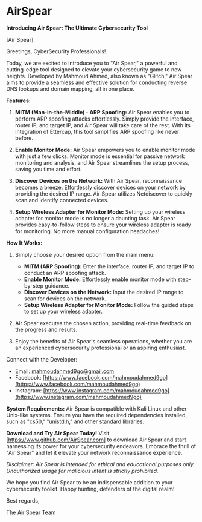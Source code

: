 # AirSpear
**Introducing Air Spear: The Ultimate Cybersecurity Tool**

[Air Spear]

Greetings, CyberSecurity Professionals!

Today, we are excited to introduce you to "Air Spear," a powerful and cutting-edge tool designed to elevate your cybersecurity game to new heights. Developed by Mahmoud Ahmed, also known as "Glitch," Air Spear aims to provide a seamless and effective solution for conducting reverse DNS lookups and domain mapping, all in one place.

**Features:**
1. **MITM (Man-in-the-Middle) - ARP Spoofing:** Air Spear enables you to perform ARP spoofing attacks effortlessly. Simply provide the interface, router IP, and target IP, and Air Spear will take care of the rest. With its integration of Ettercap, this tool simplifies ARP spoofing like never before.

2. **Enable Monitor Mode:** Air Spear empowers you to enable monitor mode with just a few clicks. Monitor mode is essential for passive network monitoring and analysis, and Air Spear streamlines the setup process, saving you time and effort.

3. **Discover Devices on the Network:** With Air Spear, reconnaissance becomes a breeze. Effortlessly discover devices on your network by providing the desired IP range. Air Spear utilizes Netdiscover to quickly scan and identify connected devices.

4. **Setup Wireless Adapter for Monitor Mode:** Setting up your wireless adapter for monitor mode is no longer a daunting task. Air Spear provides easy-to-follow steps to ensure your wireless adapter is ready for monitoring. No more manual configuration headaches!

**How It Works:**
1. Simply choose your desired option from the main menu:
   - **MITM (ARP Spoofing):** Enter the interface, router IP, and target IP to conduct an ARP spoofing attack.
   - **Enable Monitor Mode:** Effortlessly enable monitor mode with step-by-step guidance.
   - **Discover Devices on the Network:** Input the desired IP range to scan for devices on the network.
   - **Setup Wireless Adapter for Monitor Mode:** Follow the guided steps to set up your wireless adapter.

2. Air Spear executes the chosen action, providing real-time feedback on the progress and results.

3. Enjoy the benefits of Air Spear's seamless operations, whether you are an experienced cybersecurity professional or an aspiring enthusiast.

Connect with the Developer:
- Email: mahmoudahmed9go@gmail.com
- Facebook: [https://www.facebook.com/mahmoudahmed9go](https://www.facebook.com/mahmoudahmed9go)
- Instagram: [https://www.instagram.com/mahmoudahmed9go](https://www.instagram.com/mahmoudahmed9go)

**System Requirements:**
Air Spear is compatible with Kali Linux and other Unix-like systems. Ensure you have the required dependencies installed, such as "cs50," "unistd.h," and other standard libraries.

**Download and Try Air Spear Today!**
Visit [https://www.github.com/AirSpear.com] to download Air Spear and start harnessing its power for your cybersecurity endeavors. Embrace the thrill of "Air Spear" and let it elevate your network reconnaissance experience.

*Disclaimer: Air Spear is intended for ethical and educational purposes only. Unauthorized usage for malicious intent is strictly prohibited.*

We hope you find Air Spear to be an indispensable addition to your cybersecurity toolkit. Happy hunting, defenders of the digital realm!

Best regards,

The Air Spear Team
